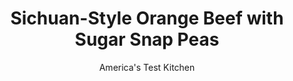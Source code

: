 ---
layout: ../../layouts/MarkdownPostLayout.astro
title: Sichuan-Style Orange Beef with Sugar Snap Peas
author: America's Test Kitchen
pubDate: 2023-03-15
description: "Delicately sweet and crunchy sugar snap peas perfectly complement rich flank steak in this Sichuan-style favorite that is quick enough to prepare any night of the week."
image_url: https://res.cloudinary.com/hksqkdlah/image/upload/ar_1:1,c_fill,dpr_2.0,f_auto,fl_lossy.progressive.strip_profile,g_faces:auto,q_auto:low,w_344/10943_sfs-szechuan-style-beef-with-sugar-snap-peas-010
tags: ["Main Courses","Chinese","Beef","Weeknight","30-Minute Suppers"]
calories: 1620
protein: 39
carbohydrates: 13
fats: 
fiber: 3
ingredients: ["2 teaspoons, grated orange zest plus 1/2 cup juice","1/4 cup, soy sauce","2 tablespoons, toasted sesame oil","1 tablespoon, honey","2 , garlic cloves, minced","1/4 teaspoon, red pepper flakes","1 1/2 pounds, flank steak, trimmed, cut into thirds lengthwise, and sliced crosswise into 1/4-inch-thick pieces","8 ounces, sugar snap peas, strings removed","2 , scallions, sliced thin"]
serves: 4
time: "30 minutes"
instructions: ["Combine orange zest and juice, soy sauce, oil, honey, garlic, and pepper flakes in bowl. Combine beef and 1/3 cup orange juice mixture in 12-inch nonstick skillet. Cook over medium-high heat, stirring occasionally, until liquid has evaporated and beef is caramelized, about 15 minutes. Transfer beef to plate and tent loosely with aluminum foil.","Add remaining orange juice mixture and snap peas to now-empty skillet and cook, covered, over medium heat, until snap peas are bright green, about 2 minutes. Uncover and continue to cook, stirring occasionally, until sauce thickens and snap peas are tender, about 1 minute. Return beef to skillet and toss with snap peas to combine. Transfer to platter and sprinkle with scallions. Serve."]
nutrition: ["791 mg Potassium","391 mg Phosphorus","102 mg Calcium","4 mg Iron","66 mg Magnesium","971 mg Sodium","6 mg Zinc","21 g Fat","12 mg Niacin (B3)","8 g Monounsaturated","3 g Polyunsaturated","52 mg Vitamin C","115 mg Cholesterol","6 g Saturated","3 g Fiber","52 µg Folate (food)","6 g Sugars","25 µg Vitamin K","194 g Water","13 g Carbs","52 µg Folate equivalent (total)","39 g Protein","2 µg Vitamin B12","1 mg Vitamin B6","35 µg Vitamin A","405 kcal Energy","4 g Sugars, added","1620 calories"]
notes: "Serve with white rice."
---